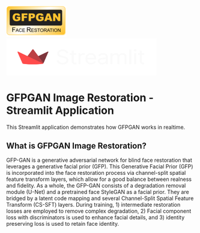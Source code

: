 <img src="gfpgan_logo.png" width="160"/>           <img src="streamlit_logo.png" width="400" height=100/> 


# GFPGAN Image Restoration - Streamlit Application
This Streamlit application demonstrates how GFPGAN works in realtime.
## What is GFPGAN Image Restoration?
GFP-GAN is a generative adversarial network for blind face restoration that leverages a generative facial prior (GFP). This Generative Facial Prior (GFP) is incorporated into the face restoration process via channel-split spatial feature transform layers, which allow for a good balance between realness and fidelity. As a whole, the GFP-GAN consists of a degradation removal module (U-Net) and a pretrained face StyleGAN as a facial prior. They are bridged by a latent code mapping and several Channel-Split Spatial Feature Transform (CS-SFT) layers. During training, 1) intermediate restoration losses are employed to remove complex degradation, 2) Facial component loss with discriminators is used to enhance facial details, and 3) identity preserving loss is used to retain face identity.
